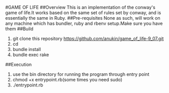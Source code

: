 #GAME OF LIFE
##Overview 
This is an implementation of the conway's game of life.It works based on the same set of rules set by conway, and is essentially the same in Ruby.
##Pre-requisites
None as such, will work on any machine which has bundler, ruby and rbenv setup.Make sure you have them
##Build
1. git clone this repository https://github.com/anukin/game_of_life-9_07.git
2. cd 
3. bundle install
4. bundle exec rake

##Execution
1. use the bin directory for running the program through entry point
2. chmod +x entrypoint.rb(some times you need sudo)
3. ./entrypoint.rb

